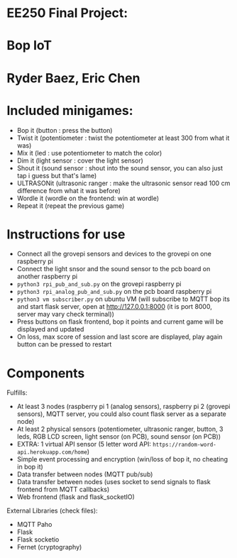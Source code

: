 # EE250 Final Project:
# Bop IoT

# Ryder Baez, Eric Chen

# Included minigames:
- Bop it        (button : press the button)
- Twist it      (potentiometer : twist the potentiometer at least 300 from what it was)
- Mix it        (led : use potentiometer to match the color)
- Dim it        (light sensor : cover the light sensor)
- Shout it      (sound sensor : shout into the sound sensor, you can also just tap i guess but that's lame)
- ULTRASONit    (ultrasonic ranger : make the ultrasonic sensor read 100 cm difference from what it was before)
- Wordle it     (wordle on the frontend: win at wordle)
- Repeat it     (repeat the previous game)

# Instructions for use
- Connect all the grovepi sensors and devices to the grovepi on one raspberry pi
- Connect the light snsor and the sound sensor to the pcb board on another raspberry pi
- `python3 rpi_pub_and_sub.py` on the grovepi raspberry pi
- `python3 rpi_analog_pub_and_sub.py` on the pcb board raspberry pi
- `python3 vm subscriber.py` on ubuntu VM (will subscribe to MQTT bop its and start flask server, open at http://127.0.0.1:8000 (it is port 8000, server may vary check terminal))
- Press buttons on flask frontend, bop it points and current game will be displayed and updated
- On loss, max score of session and last score are displayed, play again button can be pressed to restart

# Components
Fulfills:
- At least 3 nodes (raspberry pi 1 (analog sensors), raspberry pi 2 (grovepi sensors), MQTT server, you could also count flask server as a separate node)
- At least 2 physical sensors (potentiometer, ultrasonic ranger, button, 3 leds, RGB LCD screen, light sensor (on PCB), sound sensor (on PCB))
- EXTRA: 1 virtual API sensor (5 letter word API: `https://random-word-api.herokuapp.com/home`)
- Simple event processing and encryption (win/loss of bop it, no cheating in bop it)
- Data transfer between nodes (MQTT pub/sub)
- Data transfer between nodes (uses socket to send signals to flask frontend from MQTT callbacks)
- Web frontend (flask and flask_socketIO)

External Libraries (check files):
- MQTT Paho
- Flask
- Flask socketio
- Fernet (cryptography)
